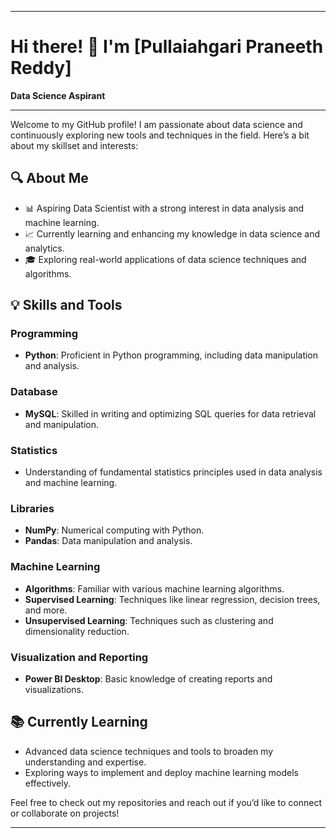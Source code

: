 
---

# Hi there! 👋 I'm [Pullaiahgari Praneeth Reddy]

**Data Science Aspirant**

---

Welcome to my GitHub profile! I am passionate about data science and continuously exploring new tools and techniques in the field. Here’s a bit about my skillset and interests:

## 🔍 About Me
- 📊 Aspiring Data Scientist with a strong interest in data analysis and machine learning.
- 📈 Currently learning and enhancing my knowledge in data science and analytics.
- 🎓 Exploring real-world applications of data science techniques and algorithms.

## 💡 Skills and Tools

### Programming
- **Python**: Proficient in Python programming, including data manipulation and analysis.

### Database
- **MySQL**: Skilled in writing and optimizing SQL queries for data retrieval and manipulation.

### Statistics
- Understanding of fundamental statistics principles used in data analysis and machine learning.

### Libraries
- **NumPy**: Numerical computing with Python.
- **Pandas**: Data manipulation and analysis.

### Machine Learning
- **Algorithms**: Familiar with various machine learning algorithms.
- **Supervised Learning**: Techniques like linear regression, decision trees, and more.
- **Unsupervised Learning**: Techniques such as clustering and dimensionality reduction.

### Visualization and Reporting
- **Power BI Desktop**: Basic knowledge of creating reports and visualizations.

## 📚 Currently Learning
- Advanced data science techniques and tools to broaden my understanding and expertise.
- Exploring ways to implement and deploy machine learning models effectively.

Feel free to check out my repositories and reach out if you’d like to connect or collaborate on projects!

--- 
